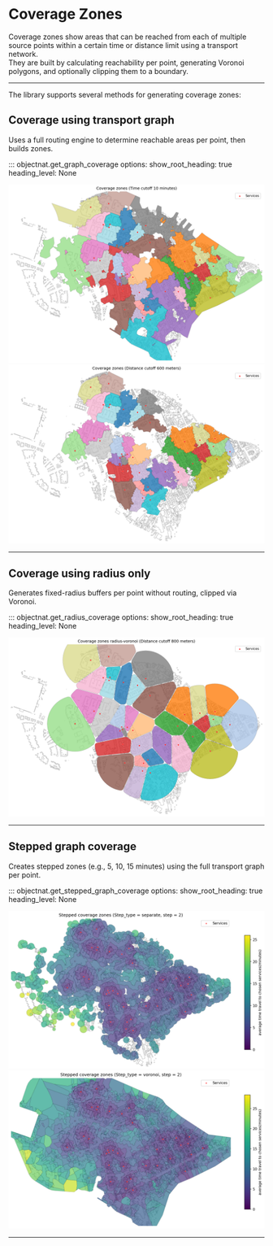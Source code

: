 # **Coverage Zones**

Coverage zones show areas that can be reached from each of multiple source points within a certain time or distance limit using a transport network.  
They are built by calculating reachability per point, generating Voronoi polygons, and optionally clipping them to a boundary.

---

The library supports several methods for generating coverage zones:

## **Coverage using transport graph**

Uses a full routing engine to determine reachable areas per point, then builds zones.

::: objectnat.get_graph_coverage
    options:
        show_root_heading: true
        heading_level: None

<img src="https://raw.githubusercontent.com/DDonnyy/ObjectNat/assets/coverage_zones_time_10min.png" alt="coverage_zones_time_10min">
<img src="https://raw.githubusercontent.com/DDonnyy/ObjectNat/assets/coverage_zones_distance_600m.png" alt="coverage_zones_distance_600m">

---

## **Coverage using radius only**

Generates fixed-radius buffers per point without routing, clipped via Voronoi.

::: objectnat.get_radius_coverage
    options:
        show_root_heading: true
        heading_level: None

<img src="https://raw.githubusercontent.com/DDonnyy/ObjectNat/assets/coverage_zones_radius_distance_800m.png" alt="coverage_zones_distance_radius_voronoi">

---

## **Stepped graph coverage**

Creates stepped zones (e.g., 5, 10, 15 minutes) using the full transport graph per point.

::: objectnat.get_stepped_graph_coverage
    options:
        show_root_heading: true
        heading_level: None

<img src="https://raw.githubusercontent.com/DDonnyy/ObjectNat/assets/stepped_coverage_zones_separate.png" alt="stepped_coverage_zones_separate">
<img src="https://raw.githubusercontent.com/DDonnyy/ObjectNat/assets/stepped_coverage_zones_voronoi.png" alt="stepped_coverage_zones_voronoi">

---

